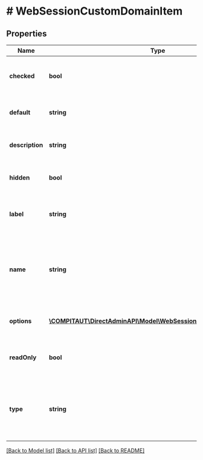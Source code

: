 # # WebSessionCustomDomainItem

## Properties

Name | Type | Description | Notes
------------ | ------------- | ------------- | -------------
**checked** | **bool** | Default value for checkbox type elements |
**default** | **string** | Default value for the form element |
**description** | **string** | Detailed description of form element |
**hidden** | **bool** | If true should not be shown in GUI |
**label** | **string** | Text shown in UI right before the form element |
**name** | **string** | Form element name, sent to the backend on submit additional name&#x3D;value parameter |
**options** | [**\COMPITAUT\DirectAdminAPI\Model\WebSessionCustomDomainOption[]**](WebSessionCustomDomainOption.md) | List of options for listbox type element |
**readOnly** | **bool** | If true should be visible but not editable in GUI |
**type** | **string** | Type of form element, defines how form element should look like |

[[Back to Model list]](../../README.md#models) [[Back to API list]](../../README.md#endpoints) [[Back to README]](../../README.md)
